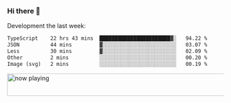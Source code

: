 ### Hi there 👋

Development the last week:
<!--START_SECTION:waka-->

```txt
TypeScript    22 hrs 43 mins  ███████████████████████▓░   94.22 %
JSON          44 mins         ▓░░░░░░░░░░░░░░░░░░░░░░░░   03.07 %
Less          30 mins         ▓░░░░░░░░░░░░░░░░░░░░░░░░   02.09 %
Other         2 mins          ░░░░░░░░░░░░░░░░░░░░░░░░░   00.20 %
Image (svg)   2 mins          ░░░░░░░░░░░░░░░░░░░░░░░░░   00.19 %
```

<!--END_SECTION:waka-->

<!--
**JASONPANGGO/jasonpanggo** is a ✨ _special_ ✨ repository because its `README.md` (this file) appears on your GitHub profile.

Here are some ideas to get you started:

- 🔭 I’m currently working on ...
- 🌱 I’m currently learning ...
- 👯 I’m looking to collaborate on ...
- 🤔 I’m looking for help with ...
- 💬 Ask me about ...
- 📫 How to reach me: ...
- 😄 Pronouns: ...
- ⚡ Fun fact: ...
-->

<a href="https://volt.fm/user/q8yd9e79csfr57rt" target="_blank"><img src="https://spotify-badge-egoist.vercel.app/api/now-playing" width="540" height="52" alt="now playing"></a>
